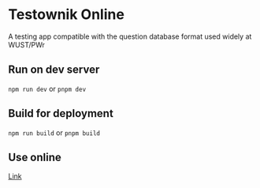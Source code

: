 # Testownik Online

A testing app compatible with the question database format used widely at WUST/PWr

## Run on dev server

`npm run dev` or `pnpm dev`

## Build for deployment

`npm run build` or `pnpm build`

## Use online

[Link](https://sienkiewicza114.wroclaw.pl/src/mateusz/testownik/)
